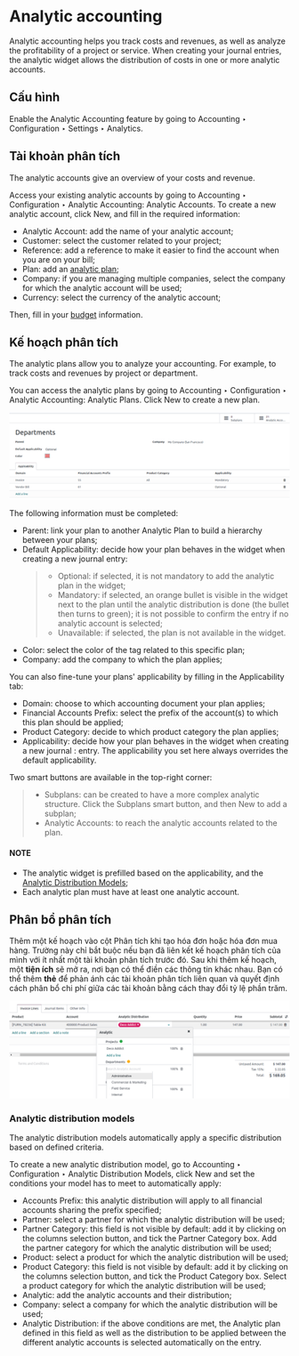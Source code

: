 # Analytic accounting

Analytic accounting helps you track costs and revenues, as well as analyze the profitability of a
project or service. When creating your journal entries, the analytic widget allows the distribution
of costs in one or more analytic accounts.

## Cấu hình

Enable the Analytic Accounting feature by going to Accounting ‣
Configuration ‣ Settings ‣ Analytics.

## Tài khoản phân tích

The analytic accounts give an overview of your costs and revenue.

Access your existing analytic accounts by going to Accounting ‣ Configuration ‣
Analytic Accounting: Analytic Accounts. To create a new analytic account, click New,
and fill in the required information:

- Analytic Account: add the name of your analytic account;
- Customer: select the customer related to your project;
- Reference: add a reference to make it easier to find the account when you are on your
  bill;
- Plan: add an [analytic plan](#analytic-accounting-analytic-plans);
- Company: if you are managing multiple companies, select the company for which the
  analytic account will be used;
- Currency: select the currency of the analytic account;

Then, fill in your [budget](applications/finance/accounting/reporting/budget.md) information.

<a id="analytic-accounting-analytic-plans"></a>

## Kế hoạch phân tích

The analytic plans allow you to analyze your accounting. For example, to track costs and revenues by
project or department.

You can access the analytic plans by going to Accounting ‣ Configuration ‣
Analytic Accounting: Analytic Plans. Click New to create a new plan.

![create an analytic plan](../../../../.gitbook/assets/analytic_plans.png)

The following information must be completed:

- Parent: link your plan to another Analytic Plan to build a hierarchy
  between your plans;
- Default Applicability: decide how your plan behaves in the widget when creating a new
  journal entry:
  > - Optional: if selected, it is not mandatory to add the analytic plan in the widget;
  > - Mandatory: if selected, an orange bullet is visible in the widget next to the plan
  >   until the analytic distribution is done (the bullet then turns to green); it is not possible to
  >   confirm the entry if no analytic account is selected;
  > - Unavailable: if selected, the plan is not available in the widget.
- Color: select the color of the tag related to this specific plan;
- Company: add the company to which the plan applies;

You can also fine-tune your plans' applicability by filling in the Applicability tab:

- Domain: choose to which accounting document your plan applies;
- Financial Accounts Prefix: select the prefix of the account(s) to which this plan
  should be applied;
- Product Category: decide to which product category the plan applies;
- Applicability: decide how your plan behaves in the widget when creating a new journal
  : entry. The applicability you set here always overrides the default applicability.

Two smart buttons are available in the top-right corner:

> - Subplans: can be created to have a more complex analytic structure. Click the
>   Subplans smart button, and then New to add a subplan;
> - Analytic Accounts: to reach the analytic accounts related to the plan.

#### NOTE
- The analytic widget is prefilled based on the applicability, and the
  [Analytic Distribution Models](#analytic-distribution-models);
- Each analytic plan must have at least one analytic account.

## Phân bổ phân tích

Thêm một kế hoạch vào cột Phân tích khi tạo hóa đơn hoặc hóa đơn mua hàng. Trường này chỉ bắt buộc nếu bạn đã liên kết kế hoạch phân tích của mình với ít nhất một tài khoản phân tích trước đó. Sau khi thêm kế hoạch, một **tiện ích** sẽ mở ra, nơi bạn có thể điền các thông tin khác nhau. Bạn có thể thêm **thẻ** để phản ánh các tài khoản phân tích liên quan và quyết định cách phân bổ chi phí giữa các tài khoản bằng cách thay đổi tỷ lệ phần trăm.

![create a distribution template](../../../../.gitbook/assets/analytic_distribution.png)

<a id="analytic-distribution-models"></a>

### Analytic distribution models

The analytic distribution models automatically apply a specific distribution based on defined
criteria.

To create a new analytic distribution model, go to Accounting ‣ Configuration ‣
Analytic Distribution Models, click New and set the conditions your model has to meet
to automatically apply:

- Accounts Prefix: this analytic distribution will apply to all financial accounts
  sharing the prefix specified;
- Partner: select a partner for which the analytic distribution will be used;
- Partner Category: this field is not visible by default: add it by clicking on the
  columns selection button, and tick the Partner Category box. Add the partner category
  for which the analytic distribution will be used;
- Product: select a product for which the analytic distribution will be used;
- Product Category: this field is not visible by default: add it by clicking on the
  columns selection button, and tick the Product Category box. Select a product category
  for which the analytic distribution will be used;
- Analytic: add the analytic accounts and their distribution;
- Company: select a company for which the analytic distribution will be used;
- Analytic Distribution: if the above conditions are met, the Analytic plan
  defined in this field as well as the distribution to be applied between the different analytic
  accounts is selected automatically on the entry.
